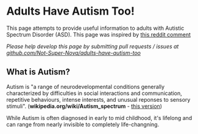 # Adults Have Autism Too!

This page attempts to provide useful information to adults with Autistic Spectrum Disorder (ASD). This page was inspired by [this reddit comment](https://reddit.com/r/autism/comments/wfcvou/one_of_the_most_annoying_things_that_comes_with/iit4wfm)

*Please help develop this page by submitting pull requests / issues at [github.com/Not-Super-Nova/adults-have-autism-too](github.com/Not-Super-Nova/adults-have-autism-too)*

## What is Autism?
Autism is "a range of neurodevelopmental conditions generally characterized by difficulties in social interactions and communication, repetitive behaviours, intense interests, and unusual reponses to sensory stimuli". (**wikipedia.org/wiki/Autism_spectrum** - [this version](https://en.wikipedia.org/wiki/Special:PermanentLink/1102184134))

While Autism is often diagnosed in early to mid childhood, it's lifelong and can range from nearly invisible to completely life-changning.
